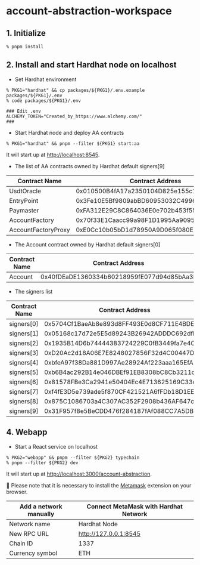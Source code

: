 # account-abstraction-workspace

## 1. Initialize

```shell
% pnpm install
```

## 2. Install and start Hardhat node on localhost

- Set Hardhat environment

```shell
% PKG1="hardhat" && cp packages/${PKG1}/.env.example packages/${PKG1}/.env
% code packages/${PKG1}/.env

### Edit .env
ALCHEMY_TOKEN="Created_by_https://www.alchemy.com/"
###
```

- Start Hardhat node and deploy AA contracts

```
% PKG1="hardhat" && pnpm --filter ${PKG1} start:aa
```

It will start up at [http://localhost:8545](http://localhost:8545).

- The list of AA contracts owned by Hardhat default signers[9]

| Contract Name       | Contract Address                           | Owner      |
| ------------------- | ------------------------------------------ | ---------- |
| UsdtOracle          | 0x010500B4fA17a2350104D825e155c1bC93bfB1Be | signers[9] |
| EntryPoint          | 0x3Fe10E5Bf9809abBD60953032C4996DD7bf07D5c | signers[9] |
| Paymaster           | 0xFA312E29C8C864036E0e702b453f55f6088E4Ea1 | signers[8] |
| AccountFactory      | 0x70f33E1Caacc99a98F1D1995Aa9095255F0de0B4 | signers[9] |
| AccountFactoryProxy | 0xE0Cc10b05bD1d78950A9D065f080E2Aa308839a6 | signers[9] |

- The Account contract owned by Hardhat default signers[0]

| Contract Name | Contract Address                           | Owner      |
| ------------- | ------------------------------------------ | ---------- |
| Account       | 0x40fDEaDE1360334b60218959fE077d94d85bAa3F | signers[0] |

- The signers list

| Contract Name | Contract Address                           |
| ------------- | ------------------------------------------ |
| signers[0]    | 0x5704Cf1BaeAb8e893d8FF493E0d8CF711E4BDE99 |
| signers[1]    | 0x05168c17d72e5E5d89243B26942ADDDC692dfB70 |
| signers[2]    | 0x1935B14D6b74444383724229C0fB3449fa7e4C2f |
| signers[3]    | 0xD20Ac2d18A06E7E8248027856F32d4C00447Df39 |
| signers[4]    | 0xbfeA97f38Da881D997Ae28924Af223aaa165EfA9 |
| signers[5]    | 0xb6B4ac292B14e046DBEf91EB8308bC8Cb3211c92 |
| signers[6]    | 0x81578FBe3Ca2941e50404Ec4E713625169C33e53 |
| signers[7]    | 0xf4fE3D5e739ade5f870CF421521A6fFDb18D1EE5 |
| signers[8]    | 0x875C1086703a4C307AC352F2908b436AF647cE8e |
| signers[9]    | 0x31F957f8e5BeCDD476f284187fAf088CC7A5DB67 |

## 4. Webapp

- Start a React service on localhost

```shell
% PKG2="webapp" && pnpm --filter ${PKG2} typechain
% pnpm --filter ${PKG2} dev
```

It will start up at [http://localhost:3000/account-abstraction](http://localhost:3000/account-abstraction).

:notebook_with_decorative_cover: Please note that it is necessary to install the [Metamask](https://metamask.io/download/) extension on your browser.

| Add a network manually | Connect MetaMask with Hardhat Network |
| ---------------------- | ------------------------------------- |
| Network name           | Hardhat Node                          |
| New RPC URL            | http://127.0.0.1:8545                 |
| Chain ID               | 1337                                  |
| Currency symbol        | ETH                                   |

